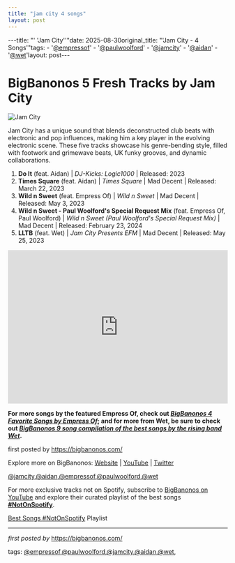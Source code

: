 ```yaml
---
title: "jam city 4 songs"
layout: post
---
```

---title: "' 'Jam City''"date: 2025-08-30original_title: "'Jam City - 4 Songs'"tags:  - '[@empressof](/tags/empressof/)'  - '[@paulwoolford](/tags/paulwoolford/)'  - '[@jamcity](/tags/jamcity/)'  - '[@aidan](/tags/aidan/)'  - '[@wet](/tags/wet/)'layout: post---<h1>BigBanonos 5 Fresh Tracks by Jam City</h1> <img alt="Jam City" src="https://images.genius.com/e03258161bdaf4927f373d5013f164c9.1000x1000x1.png" /> <p>Jam City has a unique sound that blends deconstructed club beats with electronic and pop influences, making him a key player in the evolving electronic scene. These five tracks showcase his genre-bending style, filled with footwork and grimewave beats, UK funky grooves, and dynamic collaborations.</p> <ol> <li><strong>Do It</strong> (feat. Aidan) | <em>DJ-Kicks: Logic1000</em> | Released: 2023</li> <li><strong>Times Square</strong> (feat. Aidan) | <em>Times Square</em> | Mad Decent | Released: March 22, 2023</li> <li><strong>Wild n Sweet</strong> (feat. Empress Of) | <em>Wild n Sweet</em> | Mad Decent | Released: May 3, 2023</li> <li><strong>Wild n Sweet - Paul Woolford's Special Request Mix</strong> (feat. Empress Of, Paul Woolford) | <em>Wild n Sweet (Paul Woolford's Special Request Mix)</em> | Mad Decent | Released: February 23, 2024</li> <li><strong>LLTB</strong> (feat. Wet) | <em>Jam City Presents EFM</em> | Mad Decent | Released: May 25, 2023</li></ol> <div> <iframe allow="autoplay; clipboard-write; encrypted-media; fullscreen; picture-in-picture" allowfullscreen="" frameborder="0" height="352" loading="lazy" src="https://open.spotify.com/embed/playlist/5rc9KK4EwYGchziJjJCo2F?utm_source=generator" width="100%"></iframe></div> <p><b>For more songs by the featured Empress Of, check out <u><i><a href="https://bigbanonos.com/2020/03/empress-of-2-songs.html" target="_blank">BigBanonos 4 Favorite Songs by Empress Of</a></i></u>; and for more from Wet, be sure to check out <a href="https://bigbanonos.com/2024/09/wet-8-songs.html"><i>BigBanonos 9 song compilation of the best songs by the rising band Wet</i></a>.</b></p> <p>first posted by <a href="https://bigbanonos.com/">https://bigbanonos.com/</a></p> <div> <p>Explore more on BigBanonos: <a href="https://bigbanonos.com/">Website</a> | <a href="https://www.youtube.com/[@BigBanonos](/tags/BigBanonos/)">YouTube</a> | <a href="https://x.com/bigbanonos">Twitter</a></p></div> <!--Tags--><p>[@jamcity](/tags/jamcity/),[@aidan](/tags/aidan/),[@empressof](/tags/empressof/),[@paulwoolford](/tags/paulwoolford/),[@wet](/tags/wet/)</p><!--Subscribe and Playlist Links--><div>    <p>For more exclusive tracks not on Spotify, subscribe to <a href="https://www.youtube.com/[@BigBanonos](/tags/BigBanonos/)" target="_blank">BigBanonos on YouTube</a> and explore their curated playlist of the best songs <strong>[#NotOnSpotify](/tags/NotOnSpotify/)</strong>.</p>    <p><a href="https://www.youtube.com/playlist?list=PLtuNtuTatqI0kFahUCbtbfenC_ET5O_tr" target="_blank">Best Songs [#NotOnSpotify](/tags/NotOnSpotify/) Playlist<br /></a></p></div><hr /><p><em>first posted by</em> <a href="https://bigbanonos.com/" rel="noopener" target="_new">https://bigbanonos.com/</a></p><p>tags: [@empressof](/tags/empressof/),[@paulwoolford](/tags/paulwoolford/),[@jamcity](/tags/jamcity/),[@aidan](/tags/aidan/),[@wet](/tags/wet/),</p>